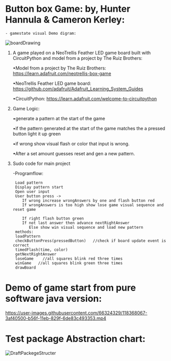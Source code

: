 
# Button box Game: by, Hunter Hannula & Cameron Kerley: 
	- gamestate visual Demo digram:
![boardDrawing](https://user-images.githubusercontent.com/66324329/118375883-98e61400-b592-11eb-891f-f6c603d98c80.png)


1. A game played on a NeoTrellis Feather LED game board built with CircuitPython and model from a project by The Ruiz Brothers:

	•Model from a project by The Ruiz Brothers: https://learn.adafruit.com/neotrellis-box-game
	
	•NeoTrellis Feather LED game board: https://github.com/adafruit/Adafruit_Learning_System_Guides
	
	•CircuitPython: https://learn.adafruit.com/welcome-to-circuitpython
	
2. Game Logic:

	•generate a pattern at the start of the game

	•if the pattern generated at the start of the game matches the a pressed button light it up green

	•if wrong show visual flash or color that input is wrong.

	•After a set amount guesses reset and gen a new pattern.
	


3. Sudo code for main project

	-Programflow:

		Load pattern
		Display pattern start
		Open user input
		User button press -> 
		   If wrong increase wrongAnswers by one and flash button red
		   If wrongAnswers is too high show lose game visual sequence and reset game

		   If right flash button green
		   If not last answer then advance nextRightAnswer
		      Else show win visual sequence and load new pattern
		methods:
		loadPattern
		checkButtonPress(pressedButton)   //check if board update event is correct
		timedFlash(time, color)
		getNextRightAnswer
		loseGame    //all squares blink red three times
		winGame   //all squares blink green three times
		drawBoard

# Demo of game start from pure software java version:
https://user-images.githubusercontent.com/66324329/118368067-3af40500-b56f-11eb-829f-6de83c493353.mp4

# Test package Abstraction chart:
![DraftPackegeStructer](https://user-images.githubusercontent.com/66324329/118437126-0b98e180-b6b0-11eb-86d3-393a04a4331a.png)

